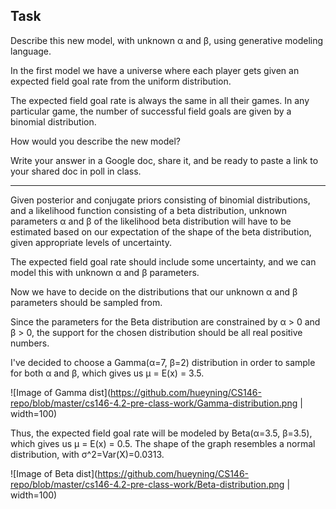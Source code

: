 ## Task
Describe this new model, with unknown &alpha; and &beta;, using generative modeling language.

In the first model we have a universe where each player gets given an expected field goal rate from the uniform distribution. 

The expected field goal rate is always the same in all their games. In any particular game, the number of successful field goals are given by a binomial distribution.

How would you describe the new model?

Write your answer in a Google doc, share it, and be ready to paste a link to your shared doc in poll in class.

<hr>

Given posterior and conjugate priors consisting of binomial distributions, and a likelihood function consisting of a beta distribution, unknown parameters &alpha; and &beta; of the likelihood beta distribution will have to be estimated based on our expectation of the shape of the beta distribution, given appropriate levels of uncertainty.

The expected field goal rate should include some uncertainty, and we can model this with unknown &alpha; and &beta; parameters.

Now we have to decide on the distributions that our unknown &alpha; and &beta; parameters should be sampled from.

Since the parameters for the Beta distribution are constrained by &alpha; > 0 and &beta; > 0, the support for the chosen distribution should be all real positive numbers.

I've decided to choose a Gamma(&alpha;=7, &beta;=2) distribution in order to sample for both &alpha; and &beta;, which gives us &mu; = E(x) = 3.5. 

![Image of Gamma dist](https://github.com/hueyning/CS146-repo/blob/master/cs146-4.2-pre-class-work/Gamma-distribution.png | width=100)

Thus, the expected field goal rate will be modeled by Beta(&alpha;=3.5, &beta;=3.5), which gives us &mu; = E(x) = 0.5. The shape of the graph resembles a normal distribution, with σ^2=Var(X)=0.0313.

![Image of Beta dist](https://github.com/hueyning/CS146-repo/blob/master/cs146-4.2-pre-class-work/Beta-distribution.png | width=100)
